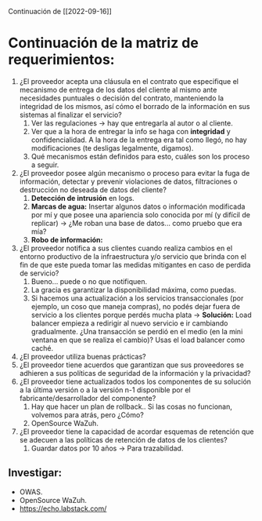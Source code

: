 Continuación de [[2022-09-16]]
# Continuación de la matriz de requerimientos:
1. ¿El proveedor acepta una cláusula en el contrato que especifique el mecanismo de entrega de los datos del cliente al mismo ante necesidades puntuales o decisión del contrato, manteniendo la integridad de los mismos, así cómo el borrado de la información en sus sistemas al finalizar el servicio?
	1. Ver las regulaciones -> hay que entregarla al autor o al cliente.
	2. Ver que a la hora de entregar la info se haga con **integridad** y confidencialidad. A la hora de la entrega era tal como llegó, no hay modificaciones (te desligas legalmente, digamos).
	3. Qué mecanismos están definidos para esto, cuáles son los proceso a seguir.
2. ¿El proveedor posee algún mecanismo o proceso para evitar la fuga de información, detectar y prevenir violaciones de datos, filtraciones o destrucción no deseada de datos del cliente?
	1. **Detección de intrusión** en logs.
	2. **Marcas de agua:** Insertar algunos datos o información modificada por mí y que posee una apariencia solo conocida por mí (y difícil de replicar) -> ¿Me roban una base de datos... como pruebo que era mía?
	3. **Robo de información:** 
3. ¿El proveedor notifica a sus clientes cuando realiza cambios en el entorno productivo de la infraestructura y/o servicio que brinda con el fin de que este pueda tomar las medidas mitigantes en caso de perdida de servicio?
	1. Bueno... puede o no que notifiquen.
	2. La gracia es garantizar la disponibilidad máxima, como puedas.
	3. Si hacemos una actualización a los servicios transaccionales (por ejemplo, un coso que maneja compras), no podés dejar fuera de servicio a los clientes porque perdés mucha plata -> **Solución:** Load balancer empieza a redirigir al nuevo servicio e ir cambiando gradualmente. ¿Una transacción se perdió en el medio (en la mini ventana en que se realiza el cambio)? Usas el load balancer como caché.
4. ¿El proveedor utiliza buenas prácticas?
5. ¿El proveedor tiene acuerdos que garantizan que sus proveedores se adhieren a sus políticas de seguridad de la información y la privacidad?
6. ¿El proveedor tiene actualizados todos los componentes de su solución a la última versión o a la versión n-1 disponible por el fabricante/desarrollador del componente?
	1. Hay que hacer un plan de rollback.. Si las cosas no funcionan, volvemos para atrás, pero ¿Cómo?
	2. OpenSource WaZuh.
7. ¿El proveedor tiene la capacidad de acordar esquemas de retención que se adecuen a las políticas de retención de datos de los clientes?
	1. Guardar datos por 10 años -> Para trazabilidad.

## Investigar:
- OWAS. 
- OpenSource WaZuh.
- https://echo.labstack.com/
